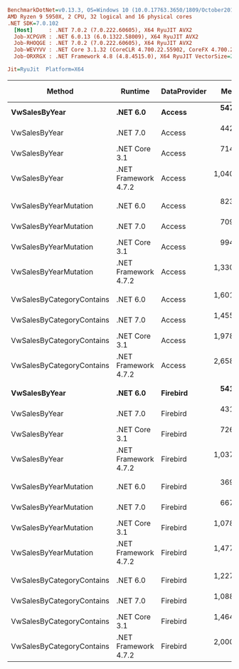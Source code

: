``` ini

BenchmarkDotNet=v0.13.3, OS=Windows 10 (10.0.17763.3650/1809/October2018Update/Redstone5), VM=Hyper-V
AMD Ryzen 9 5950X, 2 CPU, 32 logical and 16 physical cores
.NET SDK=7.0.102
  [Host]     : .NET 7.0.2 (7.0.222.60605), X64 RyuJIT AVX2
  Job-XCPGVR : .NET 6.0.13 (6.0.1322.58009), X64 RyuJIT AVX2
  Job-RHOQGE : .NET 7.0.2 (7.0.222.60605), X64 RyuJIT AVX2
  Job-WEVYVV : .NET Core 3.1.32 (CoreCLR 4.700.22.55902, CoreFX 4.700.22.56512), X64 RyuJIT AVX2
  Job-ORXRGX : .NET Framework 4.8 (4.8.4515.0), X64 RyuJIT VectorSize=256

Jit=RyuJit  Platform=X64  

```
|                    Method |              Runtime | DataProvider |       Mean |     Median | Ratio |    Gen0 |   Gen1 | Allocated | Alloc Ratio |
|-------------------------- |--------------------- |------------- |-----------:|-----------:|------:|--------:|-------:|----------:|------------:|
|             **VwSalesByYear** |             **.NET 6.0** |       **Access** |   **547.4 μs** |   **549.4 μs** |  **0.53** |  **4.8828** |      **-** |  **91.72 KB** |        **0.68** |
|             VwSalesByYear |             .NET 7.0 |       Access |   442.0 μs |   451.8 μs |  0.42 |  3.9063 |      - |  75.45 KB |        0.56 |
|             VwSalesByYear |        .NET Core 3.1 |       Access |   714.3 μs |   713.6 μs |  0.69 |  4.8828 |      - |  91.72 KB |        0.68 |
|             VwSalesByYear | .NET Framework 4.7.2 |       Access | 1,040.5 μs | 1,045.2 μs |  1.00 | 21.4844 |      - | 134.33 KB |        1.00 |
|                           |                      |              |            |            |       |         |        |           |             |
|     VwSalesByYearMutation |             .NET 6.0 |       Access |   823.3 μs |   823.3 μs |  0.63 |  7.8125 |      - | 144.94 KB |        0.73 |
|     VwSalesByYearMutation |             .NET 7.0 |       Access |   709.7 μs |   710.6 μs |  0.54 |  6.8359 |      - | 126.01 KB |        0.64 |
|     VwSalesByYearMutation |        .NET Core 3.1 |       Access |   994.5 μs | 1,030.9 μs |  0.75 |  7.8125 |      - | 143.86 KB |        0.73 |
|     VwSalesByYearMutation | .NET Framework 4.7.2 |       Access | 1,330.0 μs | 1,290.2 μs |  1.00 | 31.2500 |      - | 197.55 KB |        1.00 |
|                           |                      |              |            |            |       |         |        |           |             |
| VwSalesByCategoryContains |             .NET 6.0 |       Access | 1,601.7 μs | 1,602.6 μs |  0.60 | 15.6250 |      - | 272.22 KB |        0.79 |
| VwSalesByCategoryContains |             .NET 7.0 |       Access | 1,455.1 μs | 1,442.2 μs |  0.55 | 11.7188 |      - | 250.73 KB |        0.72 |
| VwSalesByCategoryContains |        .NET Core 3.1 |       Access | 1,978.3 μs | 2,203.9 μs |  0.73 | 15.6250 |      - | 277.08 KB |        0.80 |
| VwSalesByCategoryContains | .NET Framework 4.7.2 |       Access | 2,658.8 μs | 2,660.1 μs |  1.00 | 54.6875 | 3.9063 | 346.52 KB |        1.00 |
|                           |                      |              |            |            |       |         |        |           |             |
|             **VwSalesByYear** |             **.NET 6.0** |     **Firebird** |   **541.9 μs** |   **542.2 μs** |  **0.52** |  **4.8828** |      **-** |  **92.36 KB** |        **0.68** |
|             VwSalesByYear |             .NET 7.0 |     Firebird |   431.9 μs |   432.6 μs |  0.42 |  4.3945 |      - |  76.28 KB |        0.56 |
|             VwSalesByYear |        .NET Core 3.1 |     Firebird |   726.4 μs |   728.9 μs |  0.70 |  4.8828 |      - |  92.35 KB |        0.68 |
|             VwSalesByYear | .NET Framework 4.7.2 |     Firebird | 1,037.6 μs | 1,038.1 μs |  1.00 | 21.4844 | 0.9766 | 135.09 KB |        1.00 |
|                           |                      |              |            |            |       |         |        |           |             |
|     VwSalesByYearMutation |             .NET 6.0 |     Firebird |   369.4 μs |   369.6 μs |  0.25 |  7.8125 |      - | 148.12 KB |        0.74 |
|     VwSalesByYearMutation |             .NET 7.0 |     Firebird |   667.4 μs |   707.4 μs |  0.44 |  7.8125 |      - | 128.94 KB |        0.64 |
|     VwSalesByYearMutation |        .NET Core 3.1 |     Firebird | 1,078.5 μs | 1,079.5 μs |  0.73 |  7.8125 |      - | 147.04 KB |        0.73 |
|     VwSalesByYearMutation | .NET Framework 4.7.2 |     Firebird | 1,477.8 μs | 1,480.2 μs |  1.00 | 31.2500 |      - | 200.95 KB |        1.00 |
|                           |                      |              |            |            |       |         |        |           |             |
| VwSalesByCategoryContains |             .NET 6.0 |     Firebird | 1,227.2 μs | 1,233.9 μs |  0.70 | 11.7188 |      - | 200.49 KB |        0.74 |
| VwSalesByCategoryContains |             .NET 7.0 |     Firebird | 1,088.7 μs | 1,091.0 μs |  0.62 |  9.7656 |      - | 178.62 KB |        0.66 |
| VwSalesByCategoryContains |        .NET Core 3.1 |     Firebird | 1,464.1 μs | 1,691.6 μs |  0.78 | 11.7188 |      - | 205.29 KB |        0.75 |
| VwSalesByCategoryContains | .NET Framework 4.7.2 |     Firebird | 2,000.5 μs | 2,120.3 μs |  1.00 | 42.9688 |      - | 272.66 KB |        1.00 |
